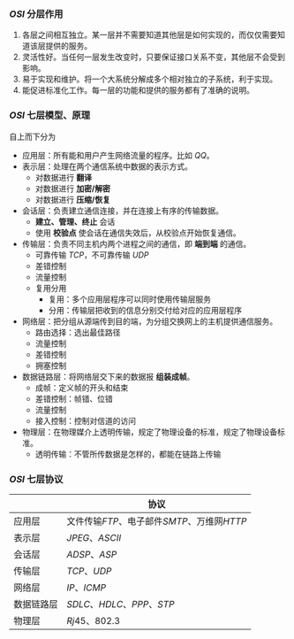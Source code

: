 ### $OSI$ 分层作用
1. 各层之间相互独立。某一层并不需要知道其他层是如何实现的，而仅仅需要知道该层提供的服务。
2. 灵活性好。当任何一层发生改变时，只要保证接口关系不变，其他层不会受到影响。
3. 易于实现和维护。将一个大系统分解成多个相对独立的子系统，利于实现。
4. 能促进标准化工作。每一层的功能和提供的服务都有了准确的说明。

### $OSI$ 七层模型、原理
自上而下分为
- 应用层：所有能和用户产生网络流量的程序。比如 $QQ$。
- 表示层：处理在两个通信系统中数据的表示方式。
  - 对数据进行 **翻译**
  - 对数据进行 **加密/解密**
  - 对数据进行 **压缩/恢复**
- 会话层：负责建立通信连接，并在连接上有序的传输数据。
  - **建立、管理、终止** 会话
  - 使用 **校验点** 使会话在通信失效后，从校验点开始恢复通信。
- 传输层：负责不同主机内两个进程之间的通信，即 **端到端** 的通信。
  - 可靠传输 $TCP$，不可靠传输 $UDP$
  - 差错控制
  - 流量控制
  - 复用分用
    - 复用：多个应用层程序可以同时使用传输层服务
    - 分用：传输层把收到的信息分别交付给对应的应用层程序
- 网络层：把分组从源端传到目的端，为分组交换网上的主机提供通信服务。
  - 路由选择：选出最佳路径
  - 流量控制
  - 差错控制
  - 拥塞控制
- 数据链路层：将网络层交下来的数据报 **组装成帧**。
  - 成帧：定义帧的开头和结束
  - 差错控制：帧错、位错
  - 流量控制
  - 接入控制：控制对信道的访问
- 物理层：在物理媒介上透明传输，规定了物理设备的标准，规定了物理设备标准。
  - 透明传输：不管所传数据是怎样的，都能在链路上传输

### $OSI$ 七层协议
|            | 协议                                        |
| ---------- | ------------------------------------------- |
| 应用层     | 文件传输$FTP$、电子邮件$SMTP$、万维网$HTTP$ |
| 表示层     | $JPEG、ASCII$                               |
| 会话层     | $ADSP、ASP$                                 |
| 传输层     | $TCP、UDP$                                  |
| 网络层     | $IP、ICMP$                                  |
| 数据链路层 | $SDLC、HDLC、PPP、STP$                      |
| 物理层     | $Rj45、802.3$                               |
